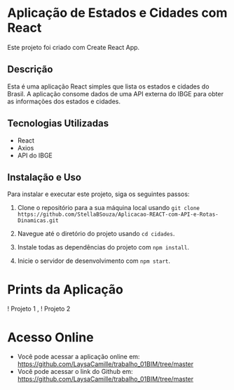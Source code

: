 # Aplicação de Estados e Cidades com React

Este projeto foi criado com Create React App.

## Descrição

Esta é uma aplicação React simples que lista os estados e cidades do Brasil. A aplicação consome dados de uma API externa do IBGE para obter as informações dos estados e cidades.

## Tecnologias Utilizadas

- React
- Axios
- API do IBGE

## Instalação e Uso

Para instalar e executar este projeto, siga os seguintes passos:

1. Clone o repositório para a sua máquina local usando `git clone  https://github.com/StellaBSouza/Aplicacao-REACT-com-API-e-Rotas-Dinamicas.git`

2. Navegue até o diretório do projeto usando `cd cidades`.

3. Instale todas as dependências do projeto com `npm install`.

4. Inicie o servidor de desenvolvimento com `npm start`.


# Prints da Aplicação

! Projeto 1 ,
! Projeto 2

# Acesso Online

- Você pode acessar a aplicação online em: https://github.com/LaysaCamille/trabalho_01BIM/tree/master
- Você pode acessar o link do Github em: https://github.com/LaysaCamille/trabalho_01BIM/tree/master
